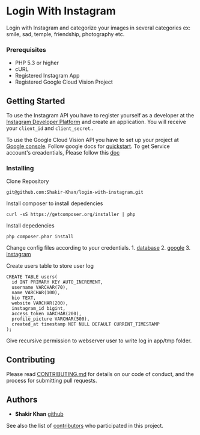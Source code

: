 # Login With Instagram
Login with Instagram and categorize your images in several categories ex: smile, sad, temple, friendship, photography etc.


### Prerequisites
* PHP 5.3 or higher
* cURL
* Registered Instagram App
* Registered Google Cloud Vision Project


## Getting Started

To use the Instagram API you have to register yourself as a developer at the [Instagram Developer Platform](http://instagr.am/developer/register/) and create an application. You will receive your `client_id` and `client_secret`..

To use the Google Cloud Vision API you have to set up your project at [Google console](https://console.cloud.google.com/). Follow google docs for [quickstart](https://cloud.google.com/vision/docs/quickstart). To get Service account's creadentials, Please follow this [doc](https://developers.google.com/identity/protocols/OAuth2ServiceAccount)


### Installing

Clone Repository 

```
git@github.com:Shakir-Khan/login-with-instagram.git
```
Install composer to install depedencies

```
curl -sS https://getcomposer.org/installer | php
```
Install depedencies

```
php composer.phar install
```

Change config files according to your credentials. 1. [database](https://github.com/Shakir-Khan/login-with-instagram/blob/master/app/Config/database.php) 2. [google](https://github.com/Shakir-Khan/login-with-instagram/blob/master/app/Config/google_credentials.json) 3. [instagram](https://github.com/Shakir-Khan/login-with-instagram/blob/master/app/Config/instagram_credentials.json)


Create users table to store user log

```
CREATE TABLE users(
  id INT PRIMARY KEY AUTO_INCREMENT,
  username VARCHAR(70), 
  name VARCHAR(100),
  bio TEXT,
  website VARCHAR(200), 
  instagram_id bigint,
  access_token VARCHAR(200),
  profile_picture VARCHAR(500),
  created_at timestamp NOT NULL DEFAULT CURRENT_TIMESTAMP
);
```

Give recursive permission to webserver user to write log in app/tmp folder.

## Contributing

Please read [CONTRIBUTING.md](https://github.com/Shakir-Khan/login-with-instagram/blob/master/CONTRIBUTING.md) for details on our code of conduct, and the process for submitting pull requests.


## Authors

* **Shakir Khan** [github](https://github.com/Shakir-Khan)

See also the list of [contributors](https://github.com/Shakir-Khan/login-with-instagram/graphs/contributors) who participated in this project.
